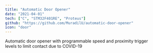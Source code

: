 ```yaml
---
title: "Automatic Door Opener"
date: "2021-04-01"
tech: ["C", "STM32F401RE", "Proteus"]
github: "https://github.com/MuradilU/automatic-door-opener"
icon: "door"
---
```


Automatic door opener with programmable speed and proximity trigger levels to limit contact due to COVID-19

